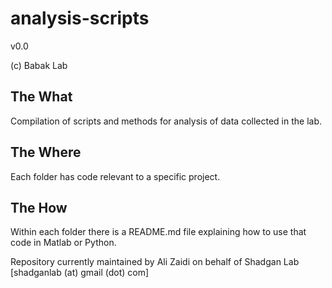 # analysis-scripts

v0.0

(c) Babak Lab

## The What

Compilation of scripts and methods for analysis of data collected in the lab.

## The Where

Each folder has code relevant to a specific project.

## The How

Within each folder there is a README.md file explaining how to use that code in Matlab or Python.


Repository currently maintained by Ali Zaidi on behalf of Shadgan Lab [shadganlab (at) gmail (dot) com]
